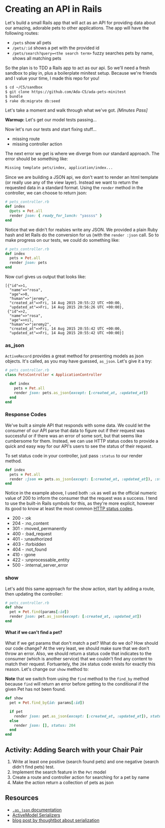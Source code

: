 # Creating an API in Rails

Let's build a small Rails app that will act as an API for providing data about our amazing, adorable pets to other applications. The app will have the following routes:

- `/pets` show all pets
- `/pets/:id` shows a pet with the provided id
- `/pets/search?query=<the search term>` fuzzy searches pets by name, shows all matching pets

So the plan is to TDD a Rails app to act as our api. So we'll need a fresh sandbox to play in, plus a boilerplate minitest setup. Because we're friends and I value your time, I made this repo for you!

```bash
$ cd ~/C5/sandbox
$ git clone https://github.com/Ada-C5/ada-pets-minitest
$ bundle
$ rake db:migrate db:seed
```

Let's take a moment and walk through what we've got. _[Minutes Pass]_

__Warmup:__ Let's get our model tests passing...

Now let's run our tests and start fixing stuff...
- missing route
- missing controller action

The next error we get is where we diverge from our standard approach.  The error should be something like:

```bash
Missing template pets/index, application/index...
```

Since we are building a JSON api, we don't want to render an html template (or really use any of the view layer). Instead we want to return the requested data in a standard format. Using the `render` method in the controller, we can choose to return json:

```ruby
# pets_controller.rb
def index
  @pets = Pet.all
  render json: { ready_for_lunch: "yassss" }
end
```

Notice that we didn't for realsies write any JSON. We provided a plain Ruby hash and let Rails do the conversion for us (with the `render :json` call. So to make progress on our tests, we could do something like:

```ruby
# pets_controller.rb
def index
  pets = Pet.all
  render json: pets
end
```

Now curl gives us output that looks like:

```
[{"id"=>1,
  "name"=>"rosa",
  "age"=>0,
  "human"=>"jeremy",
  "created_at"=>Fri, 14 Aug 2015 20:55:22 UTC +00:00,
  "updated_at"=>Fri, 14 Aug 2015 20:56:26 UTC +00:00},
 {"id"=>2,
  "name"=>"rosa",
  "age"=>nil,
  "human"=>"jeremy2",
  "created_at"=>Fri, 14 Aug 2015 20:55:42 UTC +00:00,
  "updated_at"=>Fri, 14 Aug 2015 20:55:42 UTC +00:00}]
```

### as_json
`ActiveRecord` provides a great method for presenting models as json objects. It's called, as you may have guessed, `as_json`. Let's give it a try:

```ruby
# pets_controller.rb
class PetsController < ApplicationController

  def index
    pets = Pet.all
    render json: pets.as_json(except: [:created_at, :updated_at])
  end
end
```

### Response Codes
We've built a simple API that responds with some data. We could let the consumer of our API parse that data to figure out if their request was successful or if there was an error of some sort, but that seems like cumbersome for them. Instead, we can use HTTP status codes to provide a quick and easy way for our API's users to see the status of their request.

To set status code in your controller, just pass `:status` to our render method.

```ruby
def index
  pets = Pet.all
  render :json => pets.as_json(except: [:created_at, :updated_at]), :status => :ok
end
```

Notice in the example above, I used both `:ok` as well as the official numeric value of 200 to inform the consumer that the request was a success. I tend to use the built-in Rails symbols for this, as they're more explicit, however its good to know at least the most common [HTTP status codes](http://en.wikipedia.org/wiki/List_of_HTTP_status_codes).

+ 200 - :ok
+ 204 - :no_content
+ 301 - :moved_permanently
+ 400 - :bad_request
+ 401 - :unauthorized
+ 403 - :forbidden
+ 404 - :not_found
+ 410 - :gone
+ 422 - :unprocessable_entity
+ 500 - :internal_server_error

### show
Let's add this same approach for the show action, start by adding a route, then updating the controller:

```ruby
# pets_controller.rb
def show
  pet = Pet.find(params[:id])
  render json: pet.as_json(except: [:created_at, :updated_at])
end
```

#### What if we can't find a pet?
What if we get params that don't match a pet? What do we do? How should our code change? At the very least, we should make sure that we don't throw an error. Also, we should return a status code that indicates to the consumer (which is another service) that we couldn't find any content to match their request. Fortuantely, the `204` status code exists for exactly this reason. Let's change our `show` method to:

**Note** that we switch from using the `find` method to the `find_by` method because `find` will return an error before getting to the conditional if the given Pet has not been found.

```ruby
def show
  pet = Pet.find_by(id: params[:id])

  if pet
    render json: pet.as_json(except: [:created_at, :updated_at]), status: :ok
  else
    render json: [], status: 204
  end
end
```

## Activity: Adding Search with your Chair Pair
1. Write at least one positive (search found pets) and one negative (search didn't find pets) test.
1. Implement the search feature in the `Pet` model
1. Create a route and controller action for searching for a pet by name
1. Make the action return a collection of pets as json

## Resources
- [`.as_json` documentation](http://api.rubyonrails.org/classes/ActiveModel/Serializers/JSON.html#method-i-as_json)
- [ActiveModel Serializers](http://railscasts.com/episodes/409-active-model-serializers)
- [blog post by thoughtbot about serialization](http://robots.thoughtbot.com/better-serialization-less-as-json)
